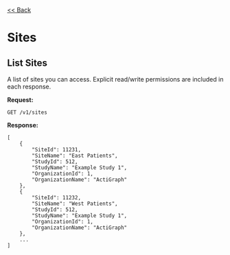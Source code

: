 [<< Back](/README.md)

Sites
===

List Sites
---

A list of sites you can access.  Explicit read/write permissions are included in each response. 

**Request:**

    GET /v1/sites

**Response:**

    [
        {
            "SiteId": 11231,
            "SiteName": "East Patients",
            "StudyId": 512,
            "StudyName": "Example Study 1",
            "OrganizationId": 1,
            "OrganizationName": "ActiGraph"
        },
        {
            "SiteId": 11232,
            "SiteName": "West Patients",
            "StudyId": 512,
            "StudyName": "Example Study 1",
            "OrganizationId": 1,
            "OrganizationName": "ActiGraph"
        },
        ...
    ]
